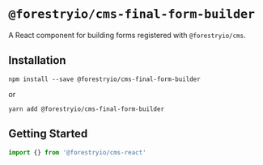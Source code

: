 # `@forestryio/cms-final-form-builder`

A React component for building forms registered with `@forestryio/cms`.

## Installation

```
npm install --save @forestryio/cms-final-form-builder
```

or

```
yarn add @forestryio/cms-final-form-builder
```

## Getting Started

```javascript
import {} from '@forestryio/cms-react'
```
